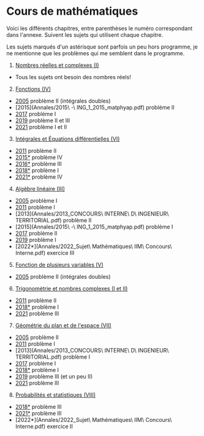 <script src="https://polyfill.io/v3/polyfill.min.js?features=es6"></script>
<script id="MathJax-script" async
src="https://cdn.jsdelivr.net/npm/mathjax@3/es5/tex-mml-chtml.js"></script>

# Cours de mathématiques

Voici les différents chapitres, entre parenthèses le numéro correspondant dans
l'annexe. Suivent les sujets qui utilisent chaque chapitre.

Les sujets marqués d'un astérisque sont parfois un peu hors programme,
je ne mentionne que les problèmes qui me semblent dans le programme.


1. [Nombres réelles et complexes (I)](Maths/Nombres.md)

- Tous les sujets ont besoin des nombres réels!

2. [Fonctions (IV)](Maths/Fonctions.md)
- [2005](Annales/2005-Epreuve_20_maths.pdf) problème II (intégrales doubles)
- [2015](Annales/2015\ -\ ING_1_2015_matphyap.pdf) problème II
- [2017](Annales/2017mathsetphysiqueappliques.pdf) problème I
- [2019](Annales/2019-ING19_INT_MATHS_PHYSIQUE.pdf) problème II et III
- [2021](Annales/2021_c_inge_math_phy_metropole.pdf) problème I et II

3. [Intégrales et Équations différentielles (VI)](Maths/Eqdiff.md)
- [2011](Annales/2011-ING_1_2011_mathphysiappli.pdf) problème II
- [2015*](Annales/2015_Maths.pdf) problème IV
- [2016*](Annales/2016_Mathematiques.pdf) problème III
- [2018*](Annales/2018_sujet_mathematiques.pdf) problème I
- [2021*](Annales/2021_IIM-interne-mathematiques.pdf) problème IV

4. [Algèbre linéaire (III)](Maths/Lineaire.md)
- [2005](Annales/2005-Epreuve_20_maths.pdf) problème I
- [2011](Annales/2011-ING_1_2011_mathphysiappli.pdf) problème I
- [2013](Annales/2013_CONCOURS\ INTERNE\ D\ INGENIEUR\ TERRITORIAL.pdf)
  problème II
- [2015](Annales/2015\ -\ ING_1_2015_matphyap.pdf) problème I
- [2017](Annales/2017mathsetphysiqueappliques.pdf) problème II
- [2019](Annales/2019-ING19_INT_MATHS_PHYSIQUE.pdf) problème I
- [2022*](Annales/2022_Sujet\ Mathématiques\ IIM\ Concours\ Interne.pdf)
  exercice III

5. [Fonction de plusieurs variables (V)](Maths/Multivar.md)
- [2005](Annales/2005-Epreuve_20_maths.pdf) problème II (intégrales doubles)

6. [Trigonométrie et nombres complexes  (I et II)](Maths/Trigo.md)
- [2011](Annales/2011-ING_1_2011_mathphysiappli.pdf) problème II
- [2018*](Annales/2018_sujet_mathematiques.pdf) problème I
- [2021](Annales/2021_c_inge_math_phy_metropole.pdf) problème III

7. [Géométrie du plan et de l'espace (VII)](Maths/Geometrie.md)
- [2005](Annales/2005-Epreuve_20_maths.pdf) problème II
- [2011](Annales/2011-ING_1_2011_mathphysiappli.pdf) problème I
- [2013](Annales/2013_CONCOURS\ INTERNE\ D\ INGENIEUR\ TERRITORIAL.pdf)
  problème I
- [2017](Annales/2017mathsetphysiqueappliques.pdf) problème I
- [2018*](Annales/2018_sujet_mathematiques.pdf) problème I
- [2019](Annales/2019-ING19_INT_MATHS_PHYSIQUE.pdf) problème III (et un peu II)
- [2021](Annales/2021_c_inge_math_phy_metropole.pdf) problème III

8. [Probabilités et statistiques (VIII)](Maths/Proba.md)
- [2018*](Annales/2018_sujet_mathematiques.pdf) problème III
- [2021*](Annales/2021_IIM-interne-mathematiques.pdf) problème III
- [2022*](Annales/2022_Sujet\ Mathématiques\ IIM\ Concours\ Interne.pdf)
  exercice II
